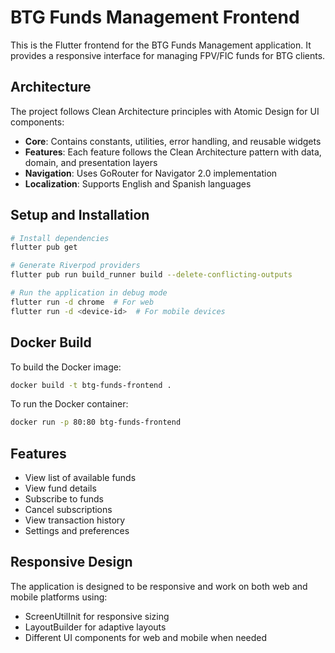 # BTG Funds Management Frontend

This is the Flutter frontend for the BTG Funds Management application. It provides a responsive interface for managing FPV/FIC funds for BTG clients.

## Architecture

The project follows Clean Architecture principles with Atomic Design for UI components:

- **Core**: Contains constants, utilities, error handling, and reusable widgets
- **Features**: Each feature follows the Clean Architecture pattern with data, domain, and presentation layers
- **Navigation**: Uses GoRouter for Navigator 2.0 implementation
- **Localization**: Supports English and Spanish languages

## Setup and Installation

```bash
# Install dependencies
flutter pub get

# Generate Riverpod providers
flutter pub run build_runner build --delete-conflicting-outputs

# Run the application in debug mode
flutter run -d chrome  # For web
flutter run -d <device-id>  # For mobile devices
```

## Docker Build

To build the Docker image:

```bash
docker build -t btg-funds-frontend .
```

To run the Docker container:

```bash
docker run -p 80:80 btg-funds-frontend
```

## Features

- View list of available funds
- View fund details
- Subscribe to funds
- Cancel subscriptions
- View transaction history
- Settings and preferences

## Responsive Design

The application is designed to be responsive and work on both web and mobile platforms using:

- ScreenUtilInit for responsive sizing
- LayoutBuilder for adaptive layouts
- Different UI components for web and mobile when needed
